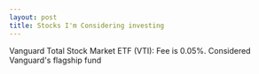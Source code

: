 ```yaml
---
layout: post
title: Stocks I'm Considering investing 
---
```


Vanguard Total Stock Market ETF (VTI): Fee is 0.05%. Considered Vanguard's flagship fund 
